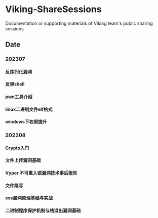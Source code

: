 # Viking-ShareSessions
Documentation or supporting materials of Viking team's public sharing sessions

## Date

### 202307
#### 反序列化漏洞
#### 反弹shell
#### pwn工具介绍
#### linux二进制文件elf格式
#### windows下权限提升
### 202308
#### Crypto入门
#### 文件上传漏洞基础
#### Vyper 不可重入锁漏洞技术事后报告
#### 文件隐写
#### xss漏洞原理基础与实战
#### 二进制程序保护机制与栈溢出漏洞基础